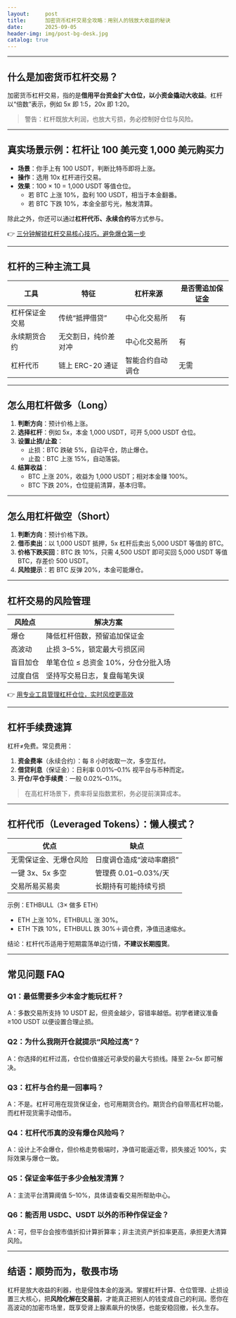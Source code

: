 ```yaml
---
layout:     post
title:      加密货币杠杆交易全攻略：用别人的钱放大收益的秘诀
date:       2025-09-05
header-img: img/post-bg-desk.jpg
catalog: true
---
```


---

## 什么是加密货币杠杆交易？

加密货币杠杆交易，指的是**借用平台资金扩大仓位，以小资金撬动大收益**。杠杆以“倍数”表示，例如 5x 即 1:5，20x 即 1:20。

> 警告：杠杆既放大利润，也放大亏损，务必控制好仓位与风险。

---

## 真实场景示例：杠杆让 100 美元变 1,000 美元购买力

- **场景**：你手上有 100 USDT，判断比特币即将上涨。
- **操作**：选用 10x 杠杆进行交易。
- **效果**：100 × 10 = 1,000 USDT 等值仓位。
  - 若 BTC 上涨 10%，盈利 100 USDT，相当于本金翻番。
  - 若 BTC 下跌 10%，本金全部亏光，触发清算。

除此之外，你还可以通过**杠杆代币、永续合约**等方式参与。

👉 [三分钟解锁杠杆交易核心技巧，避免爆仓第一步](https://okxdog.com/)

---

## 杠杆的三种主流工具

| 工具 | 特征 | 杠杆来源 | 是否需追加保证金 |
|---|---|---|---|
| 杠杆保证金交易 | 传统“抵押借贷” | 中心化交易所 | 有 |
| 永续期货合约 | 无交割日，纯价差对冲 | 中心化交易所 | 有 |
| 杠杆代币 | 链上 ERC-20 通证 | 智能合约自动调仓 | 无需 |

---

## 怎么用杠杆做多（Long）

1. **判断方向**：预计价格上涨。
2. **选择杠杆**：例如 5x，本金 1,000 USDT，可开 5,000 USDT 仓位。
3. **设置止损/止盈**：
   - 止损：BTC 跌破 5%，自动平仓，防止爆仓。
   - 止盈：BTC 上涨 15%，自动落袋。
4. **结算收益**：
   - BTC 上涨 20%，收益为 1,000 USDT；相对本金赚 100%。
   - BTC 下跌 20%，仓位提前清算，基本归零。

---

## 怎么用杠杆做空（Short）

1. **判断方向**：预计价格下跌。
2. **借币卖出**：以 1,000 USDT 抵押，5x 杠杆后卖出 5,000 USDT 等值的 BTC。
3. **价格下跌买回**：BTC 跌 10%，只需 4,500 USDT 即可买回 5,000 USDT 等值 BTC，存差价 500 USDT。
4. **风险提示**：若 BTC 反弹 20%，本金可能爆仓。

---

## 杠杆交易的风险管理

| 风险点 | 解决方案 |
|---|---|
| 爆仓 | 降低杠杆倍数，预留追加保证金 |
| 高波动 | 止损 3–5%，锁定最大亏损区间 |
| 盲目加仓 | 单笔仓位 ≤ 总资金 10%，分仓分批入场 |
| 过度自信 | 坚持写交易日志，复盘每笔失误 |

👉 [用专业工具管理杠杆仓位，实时风控更高效](https://okxdog.com/)

---

## 杠杆手续费速算

杠杆≠免费。常见费用：

1. **资金费率**（永续合约）：每 8 小时收取一次，多空互付。
2. **借贷利息**（保证金）：日利率 0.01%–0.1% 视平台与币种而定。
3. **开仓/平仓手续费**：一般 0.02%–0.1%。

> 在高杠杆场景下，费率将呈指数累积，务必提前演算成本。

---

## 杠杆代币（Leveraged Tokens）：懒人模式？

| 优点 | 缺点 |
|---|---|
| 无需保证金、无爆仓风险 | 日度调仓造成“波动率磨损” |
| 一键 3x、5x 多空 | 管理费 0.01–0.03%/天 |
| 交易所易买易卖 | 长期持有可能持续亏损 |

示例：ETHBULL（3× 做多 ETH）
- ETH 上涨 10%，ETHBULL 涨 30%。
- ETH 下跌 10%，ETHBULL 跌 30%＋调仓费，净值迅速缩水。

结论：杠杆代币适用于短期震荡单边行情，**不建议长期囤货**。

---

## 常见问题 FAQ

### Q1：最低需要多少本金才能玩杠杆？
A：多数交易所支持 10 USDT 起，但资金越少，容错率越低。初学者建议准备 ≥100 USDT 以便设置合理止损。

### Q2：为什么我刚开仓就提示“风险过高”？
A：你选择的杠杆过高，仓位价值接近可承受的最大亏损线。降至 2x–5x 即可解决。

### Q3：杠杆与合约是一回事吗？
A：不是。杠杆可用在现货保证金，也可用期货合约。期货合约自带高杠杆功能，而杠杆现货需手动借币。

### Q4：杠杆代币真的没有爆仓风险吗？
A：设计上不会爆仓，但价格走势极端时，净值可能逼近零，损失接近 100%，实际效果与爆仓一致。

### Q5：保证金率低于多少会触发清算？
A：主流平台清算阈值 5–10%，具体请查看交易所帮助中心。

### Q6：能否用 USDC、USDT 以外的币种作保证金？
A：可，但平台会按市值折扣计算折算率；非主流资产折扣率更高，承担更大清算风险。

---

## 结语：顺势而为，敬畏市场

杠杆是放大收益的利器，也是侵蚀本金的漩涡。掌握杠杆计算、仓位管理、止损设置三大核心，把**风险化解在交易前**，才能真正把别人的钱变成自己的利润。愿你在高波动的加密市场里，既享受肾上腺素飙升的快感，也能安稳回撤，长久生存。